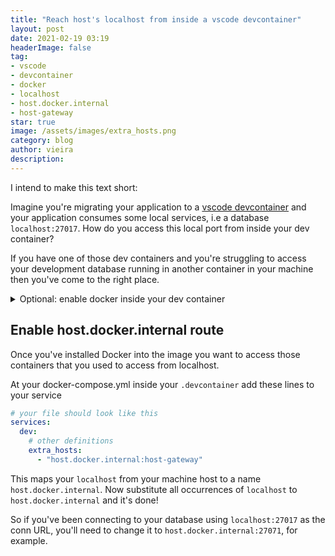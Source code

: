 ```yaml
---
title: "Reach host's localhost from inside a vscode devcontainer"
layout: post
date: 2021-02-19 03:19
headerImage: false
tag:
- vscode
- devcontainer
- docker
- localhost
- host.docker.internal
- host-gateway
star: true
image: /assets/images/extra_hosts.png
category: blog
author: vieira
description: 
---
```



I intend to make this text short: 

Imagine you're migrating your application to a [vscode devcontainer](https://code.visualstudio.com/docs/remote/containers) and your application consumes some local services, i.e a database `localhost:27017`. How do you access this local port from inside your dev container?

If you have one of those dev containers and you're struggling to access your development database running in another container in your machine then you've come to the right place.

<details>
 <summary>Optional: enable docker inside your dev container</summary>

First of all enable to run dockers from your container: 

In your docker image install docker, follow the appropriate tutorial for your case:

- [Enabling docker from docker ](https://github.com/microsoft/vscode-dev-containers/tree/master/containers/docker-from-docker)(devcontainer created from a Dockerfile)
- [Enabling docker from docker-compose ](https://github.com/microsoft/vscode-dev-containers/tree/master/containers/docker-from-docker)(devcontainer created from docker-compose)

</details>

## Enable host.docker.internal route

Once you've installed Docker into the image you want to access those containers that you used to access from localhost.

At your docker-compose.yml inside your `.devcontainer` add these lines to your service

```yaml
# your file should look like this
services:
  dev:
    # other definitions
    extra_hosts: 
      - "host.docker.internal:host-gateway"
```

This maps your `localhost` from your machine host to a name `host.docker.internal`. Now substitute all occurrences of `localhost` to `host.docker.internal` and it's done!

So if you've been connecting to your database using `localhost:27017` as the conn URL, you'll need to change it to `host.docker.internal:27071`, for example.